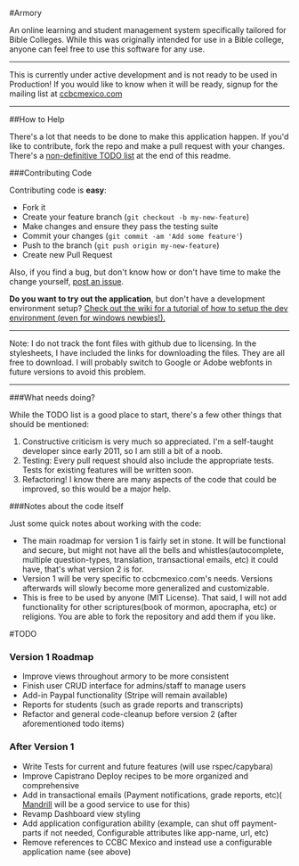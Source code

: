 #Armory

An online learning and student management system specifically tailored for Bible Colleges.
While this was originally intended for use in a Bible college, anyone can feel free to use this software for any use. 

***********************
This is currently under active development and is not ready to be used in Production! If you would like to know when it will be ready, signup for the mailing list at [ccbcmexico.com](http://www.ccbcmexico.com/content/index.php?option=com_content&view=article&id=37&Itemid=32&lang=en)
***********************

##How to Help

There's a lot that needs to be done to make this application happen. If you'd like to contribute, fork the repo and make a pull request with your changes. There's a [non-definitive TODO list](armory#todo) at the end of this readme.

###Contributing Code

Contributing code is **easy**:

* Fork it
* Create your feature branch (`git checkout -b my-new-feature`)
* Make changes and ensure they pass the testing suite
* Commit your changes (`git commit -am 'Add some feature'`)
* Push to the branch (`git push origin my-new-feature`)
* Create new Pull Request

Also, if you find a bug, but don't know how or don't have time to make the change yourself, [post an issue](https://github.com/gorrillamcd/Armory/issues).

**Do you want to try out the application**, but don't have a development environment setup? [Check out the wiki for a tutorial of how to setup the dev environment (even for windows newbies!).](https://github.com/gorrillamcd/Armory/wiki/Setting-up-the-Dev-Environment)

************************
Note: I do not track the font files with github due to licensing. In the stylesheets, I have included the links for downloading the files. They are all free to download. I will probably switch to Google or Adobe webfonts in future versions to avoid this problem.
************************

###What needs doing?

While the TODO list is a good place to start, there's a few other things that should be mentioned:

1.  Constructive criticism is very much so appreciated. I'm a self-taught developer since early 2011, so I am still a bit of a noob.
2.  Testing: Every pull request should also include the appropriate tests. Tests for existing features will be written soon.
3.  Refactoring! I know there are many aspects of the code that could be improved, so this would be a major help.

###Notes about the code itself

Just some quick notes about working with the code:

* The main roadmap for version 1 is fairly set in stone. It will be functional and secure, but might not have all the bells and whistles(autocomplete, multiple question-types, translation, transactional emails, etc) it could have, that's what version 2 is for.
* Version 1 will be very specific to ccbcmexico.com's needs. Versions afterwards will slowly become more generalized and customizable.
* This is free to be used by anyone (MIT License). That said, I will not add functionality for other scriptures(book of mormon, apocrapha, etc) or religions. You are able to fork the repository and add them if you like.

#TODO

### Version 1 Roadmap

* Improve views throughout armory to be more consistent
* Finish user CRUD interface for admins/staff to manage users
* Add-in Paypal functionality (Stripe will remain available)
* Reports for students (such as grade reports and transcripts)
* Refactor and general code-cleanup before version 2 (after aforementioned todo items)

### After Version 1

* Write Tests for current and future features (will use rspec/capybara)
* Improve Capistrano Deploy recipes to be more organized and comprehensive
* Add in transactional emails (Payment notifications, grade reports, etc)( [Mandrill](http://mandrill.com/) will be a good service to use for this)
* Revamp Dashboard view styling
* Add application configuration ability (example, can shut off payment-parts if not needed, Configurable attributes like app-name, url, etc)
* Remove references to CCBC Mexico and instead use a configurable application name (see above)